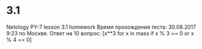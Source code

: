 # 3.1
Netology PY-7 lesson 3.1 homework
Время прохождения теста: 30.08.2017 9:23 по Москве.
Ответ на 10 вопрос:
[x**3 for x in mass if x % 3 == 0 or x % 4 == 0]

